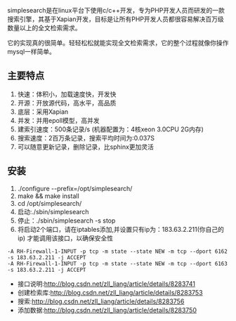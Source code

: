 simplesearch是在linux平台下使用c/c++开发，专为PHP开发人员而研发的一款搜索引擎，其基于Xapian开发，目标是让所有PHP开发人员都很容易解决百万级数量以上的全文检索需求。

它的实现真的很简单。轻轻松松就能实现全文检索需求，它的整个过程就像你操作mysql一样简单。

## 主要特点 ##

  1. 快速：体积小，加载速度快，开发快
  1. 开源：开放源代码，高水平，高品质
  1. 底层：采用Xapian
  1. 并发：并用epoll模型，高并发
  1. 建索引速度：500条记录/s (机器配置为：4核xeon 3.0CPU 2G内存)
  1. 搜索速度：2百万条记录，搜索平均时间为:0.037S
  1. 可以随意更新记录，删除记录，比sphinx更加灵活





## 安装 ##
  1. ./configure --prefix=/opt/simplesearch/
  1. make && make install
  1. cd /opt/simplesearch/
  1. 启动:./sbin/simplesearch
  1. 停止：./sbin/simplesearch -s stop
  1. 将启动2个端口，请在iptables添加,并设置只有ip为：183.63.2.211(你自己的ip)  才能调用该接口，以确保安全性

```
-A RH-Firewall-1-INPUT -p tcp -m state --state NEW -m tcp --dport 6162 -s 183.63.2.211 -j ACCEPT
-A RH-Firewall-1-INPUT -p tcp -m state --state NEW -m tcp --dport 6163 -s 183.63.2.211 -j ACCEPT
```


  * 接口说明:http://blog.csdn.net/zll_liang/article/details/8283741
  * 创建检索库:http://blog.csdn.net/zll_liang/article/details/8283753
  * 搜索:http://blog.csdn.net/zll_liang/article/details/8283756
  * 添加数据:http://blog.csdn.net/zll_liang/article/details/8283750